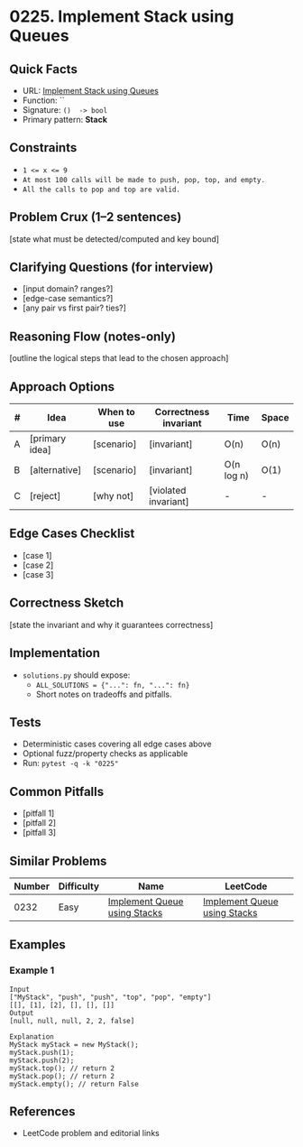 # 0225. Implement Stack using Queues

## Quick Facts

- URL: [Implement Stack using Queues](https://leetcode.com/problems/implement-stack-using-queues/)
- Function: \`\`
- Signature: `()  -> bool`
- Primary pattern: **Stack**

## Constraints

- `1 <= x <= 9`
- `At most 100 calls will be made to push, pop, top, and empty.`
- `All the calls to pop and top are valid.`

## Problem Crux (1–2 sentences)

[state what must be detected/computed and key bound]

## Clarifying Questions (for interview)

- [input domain? ranges?]
- [edge-case semantics?]
- [any pair vs first pair? ties?]

## Reasoning Flow (notes-only)

[outline the logical steps that lead to the chosen approach]

## Approach Options

| #   | Idea           | When to use | Correctness invariant | Time       | Space |
| --- | -------------- | ----------- | --------------------- | ---------- | ----- |
| A   | [primary idea] | [scenario]  | [invariant]           | O(n)       | O(n)  |
| B   | [alternative]  | [scenario]  | [invariant]           | O(n log n) | O(1)  |
| C   | [reject]       | [why not]   | [violated invariant]  | -          | -     |

## Edge Cases Checklist

- [case 1]
- [case 2]
- [case 3]

## Correctness Sketch

[state the invariant and why it guarantees correctness]

## Implementation

- `solutions.py` should expose:
    - `ALL_SOLUTIONS = {"...": fn, "...": fn}`
    - Short notes on tradeoffs and pitfalls.

## Tests

- Deterministic cases covering all edge cases above
- Optional fuzz/property checks as applicable
- Run: `pytest -q -k "0225"`

## Common Pitfalls

- [pitfall 1]
- [pitfall 2]
- [pitfall 3]

## Similar Problems

| Number | Difficulty | Name                                                                           | LeetCode                                                                                    |
| ------ | ---------- | ------------------------------------------------------------------------------ | ------------------------------------------------------------------------------------------- |
| 0232   | Easy       | [Implement Queue using Stacks](../0232-implement-queue-using-stacks/readme.md) | [Implement Queue using Stacks](https://leetcode.com/problems/implement-queue-using-stacks/) |

## Examples

### Example 1

```text
Input
["MyStack", "push", "push", "top", "pop", "empty"]
[[], [1], [2], [], [], []]
Output
[null, null, null, 2, 2, false]

Explanation
MyStack myStack = new MyStack();
myStack.push(1);
myStack.push(2);
myStack.top(); // return 2
myStack.pop(); // return 2
myStack.empty(); // return False
```

## References

- LeetCode problem and editorial links

